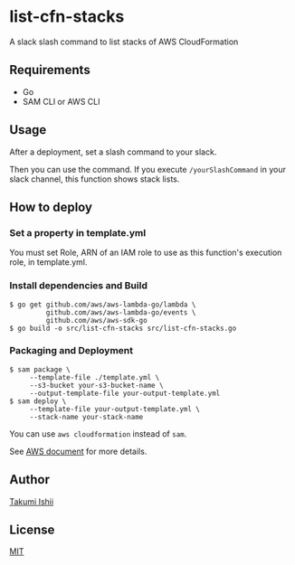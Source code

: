list-cfn-stacks
====

A slack slash command to list stacks of AWS CloudFormation

## Requirements

* Go
* SAM CLI or AWS CLI

## Usage

After a deployment, set a slash command to your slack.

Then you can use the command. If you execute `/yourSlashCommand`
in your slack channel, this function shows stack lists.

## How to deploy

### Set a property in template.yml

You must set Role, ARN of an IAM role to use as this function's execution role, in template.yml.

### Install dependencies and Build

```
$ go get github.com/aws/aws-lambda-go/lambda \
         github.com/aws/aws-lambda-go/events \
         github.com/aws/aws-sdk-go
$ go build -o src/list-cfn-stacks src/list-cfn-stacks.go
```

### Packaging and Deployment

```
$ sam package \
     --template-file ./template.yml \
     --s3-bucket your-s3-bucket-name \
     --output-template-file your-output-template.yml
$ sam deploy \
     --template-file your-output-template.yml \
     --stack-name your-stack-name
```

You can use `aws cloudformation` instead of `sam`.

See [AWS document](https://docs.aws.amazon.com/lambda/latest/dg/serverless-deploy-wt.html#serverless-deploy) for more details.

## Author
[Takumi Ishii](https://github.com/it-akumi)

## License
[MIT](https://github.com/it-akumi/list-cfn-stacks/blob/master/LICENSE)
